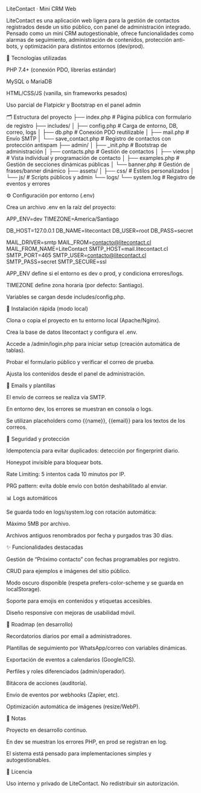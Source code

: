 LiteContact · Mini CRM Web

LiteContact es una aplicación web ligera para la gestión de contactos registrados desde un sitio público, con panel de administración integrado. Pensado como un mini CRM autogestionable, ofrece funcionalidades como alarmas de seguimiento, administración de contenidos, protección anti-bots, y optimización para distintos entornos (dev/prod).

🧰 Tecnologías utilizadas

PHP 7.4+ (conexión PDO, librerías estándar)

MySQL o MariaDB

HTML/CSS/JS (vanilla, sin frameworks pesados)

Uso parcial de Flatpickr y Bootstrap en el panel admin

🗂️ Estructura del proyecto
├── index.php                  # Página pública con formulario de registro
├── includes/
│   ├── config.php             # Carga de entorno, DB, correo, logs
│   ├── db.php                 # Conexión PDO reutilizable
│   ├── mail.php               # Envío SMTP
│   └── save_contact.php       # Registro de contactos con protección antispam
├── admin/
│   ├── _init.php              # Bootstrap de administración
│   ├── contacts.php           # Gestión de contactos
│   ├── view.php               # Vista individual y programación de contacto
│   ├── examples.php           # Gestión de secciones dinámicas públicas
│   └── banner.php             # Gestión de frases/banner dinámico
├── assets/
│   ├── css/                   # Estilos personalizados
│   └── js/                    # Scripts públicos y admin
└── logs/
    └── system.log             # Registro de eventos y errores

⚙️ Configuración por entorno (.env)

Crea un archivo .env en la raíz del proyecto:

APP_ENV=dev
TIMEZONE=America/Santiago

DB_HOST=127.0.0.1
DB_NAME=litecontact
DB_USER=root
DB_PASS=secret

MAIL_DRIVER=smtp
MAIL_FROM=contacto@litecontact.cl
MAIL_FROM_NAME=LiteContact
SMTP_HOST=mail.litecontact.cl
SMTP_PORT=465
SMTP_USER=contacto@litecontact.cl
SMTP_PASS=secret
SMTP_SECURE=ssl


APP_ENV define si el entorno es dev o prod, y condiciona errores/logs.

TIMEZONE define zona horaria (por defecto: Santiago).

Variables se cargan desde includes/config.php.

🚀 Instalación rápida (modo local)

Clona o copia el proyecto en tu entorno local (Apache/Nginx).

Crea la base de datos litecontact y configura el .env.

Accede a /admin/login.php para iniciar setup (creación automática de tablas).

Probar el formulario público y verificar el correo de prueba.

Ajusta los contenidos desde el panel de administración.

📩 Emails y plantillas

El envío de correos se realiza vía SMTP.

En entorno dev, los errores se muestran en consola o logs.

Se utilizan placeholders como {{name}}, {{email}} para los textos de los correos.

🔐 Seguridad y protección

Idempotencia para evitar duplicados: detección por fingerprint diario.

Honeypot invisible para bloquear bots.

Rate Limiting: 5 intentos cada 10 minutos por IP.

PRG pattern: evita doble envío con botón deshabilitado al enviar.

📊 Logs automáticos

Se guarda todo en logs/system.log con rotación automática:

Máximo 5MB por archivo.

Archivos antiguos renombrados por fecha y purgados tras 30 días.

✨ Funcionalidades destacadas

Gestión de “Próximo contacto” con fechas programables por registro.

CRUD para ejemplos e imágenes del sitio público.

Modo oscuro disponible (respeta prefers-color-scheme y se guarda en localStorage).

Soporte para emojis en contenidos y etiquetas accesibles.

Diseño responsive con mejoras de usabilidad móvil.

🧭 Roadmap (en desarrollo)

Recordatorios diarios por email a administradores.

Plantillas de seguimiento por WhatsApp/correo con variables dinámicas.

Exportación de eventos a calendarios (Google/ICS).

Perfiles y roles diferenciados (admin/operador).

Bitácora de acciones (auditoría).

Envío de eventos por webhooks (Zapier, etc).

Optimización automática de imágenes (resize/WebP).

📌 Notas

Proyecto en desarrollo continuo.

En dev se muestran los errores PHP, en prod se registran en log.

El sistema está pensado para implementaciones simples y autogestionables.

📄 Licencia

Uso interno y privado de LiteContact. No redistribuir sin autorización.